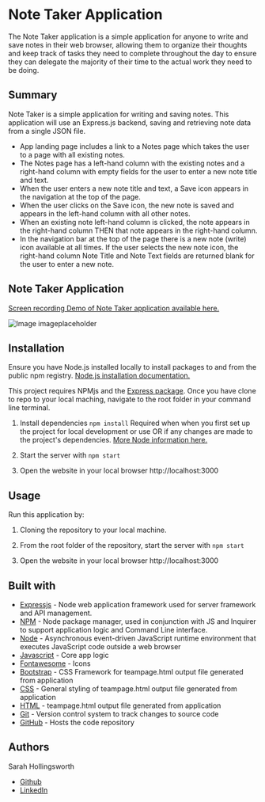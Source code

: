 #  Note Taker Application
The Note Taker application is a simple application for anyone to write and save notes in their web browser, allowing them to organize their thoughts and keep track of tasks they need to complete throughout the day to ensure they can delegate the majority of their time to the actual work they need to be doing.

## Summary
Note Taker is a simple application for writing and saving notes. This application will use an Express.js backend, saving and retrieving note data from a single JSON file.
* App landing page  includes a link to a Notes page which takes the user to a page with all existing notes.
* The Notes page has a left-hand column with the existing notes and a right-hand column with empty fields for the user to enter a new note title and text.
* When the user enters a new note title and text, a Save icon appears in the navigation at the top of the page.
* When the user clicks on the Save icon, the new note is saved and appears in the left-hand column with all other notes.
* When an existing note left-hand column is clicked, the note appears in the right-hand column
THEN that note appears in the right-hand column.
* In the navigation bar at the top of the page there is a new note (write) icon available at all times. If the user selects the new note icon, the right-hand column Note Title and Note Text fields are returned blank for the user to enter a new note.

## Note Taker Application
[Screen recording Demo of Note Taker application available here.](linktovideo)

![Image imageplaceholder](./whatever.filetype)

## Installation
Ensure you have Node.js installed locally to install packages to and from the public npm registry. [Node.js installation documentation.](https://docs.npmjs.com/downloading-and-installing-node-js-and-npm)

This project requires NPMjs and the [Express package](https://www.npmjs.com/package/express). Once you have clone to repo to your local maching, navigate to the root folder in your command line terminal. 

1. Install dependencies `npm install`
Required when when you first set up the project for local development or use OR if any changes are made to the project's dependencies. [More Node information here.](https://nodesource.com/blog/an-absolute-beginners-guide-to-using-npm/)

2. Start the server with `npm start`

3. Open the website in your local browser http://localhost:3000

## Usage
Run this application by:
1. Cloning the repository to your local machine.

2. From the root folder of the repository, start the server with `npm start`

3. Open the website in your local browser http://localhost:3000

## Built with
* [Expressjs](https://expressjs.com/) - Node web application framework used for server framework and API management.
* [NPM](https://www.npmjs.com/) - Node package manager, used in conjunction with JS and Inquirer to support application logic and Command Line interface.
* [Node](https://nodejs.org/en/) - Asynchronous event-driven JavaScript runtime environment that executes JavaScript code outside a web browser
* [Javascript](https://developer.mozilla.org/en-US/docs/Web/javascript) - Core app logic
* [Fontawesome](https://fontawesome.com/) - Icons
* [Bootstrap](https://getbootstrap.com/docs/4.0/layout/overview/) - CSS Framework for teampage.html output file generated from application
* [CSS](https://developer.mozilla.org/en-US/docs/Web/CSS) - General styling of teampage.html output file generated from application
* [HTML](https://developer.mozilla.org/en-US/docs/Web/HTML) - teampage.html output file generated from application
* [Git](https://git-scm.com/doc) - Version control system to track changes to source code
* [GitHub](https://docs.github.com/en) - Hosts the code repository

## Authors
Sarah Hollingsworth
* [Github](https://github.com/sahhollingsworth)
* [LinkedIn](https://www.linkedin.com/in/sarahhollingsworth/)